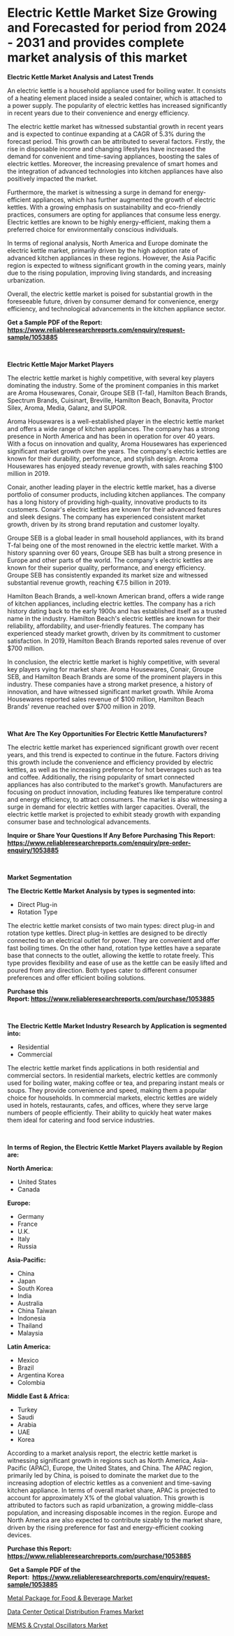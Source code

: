 <p><h1>Electric Kettle Market Size Growing and Forecasted for period from 2024 - 2031 and provides complete market analysis of this market</h1></p><p><strong>Electric Kettle Market Analysis and Latest Trends</strong></p>
<p><p>An electric kettle is a household appliance used for boiling water. It consists of a heating element placed inside a sealed container, which is attached to a power supply. The popularity of electric kettles has increased significantly in recent years due to their convenience and energy efficiency.</p><p>The electric kettle market has witnessed substantial growth in recent years and is expected to continue expanding at a CAGR of 5.3% during the forecast period. This growth can be attributed to several factors. Firstly, the rise in disposable income and changing lifestyles have increased the demand for convenient and time-saving appliances, boosting the sales of electric kettles. Moreover, the increasing prevalence of smart homes and the integration of advanced technologies into kitchen appliances have also positively impacted the market.</p><p>Furthermore, the market is witnessing a surge in demand for energy-efficient appliances, which has further augmented the growth of electric kettles. With a growing emphasis on sustainability and eco-friendly practices, consumers are opting for appliances that consume less energy. Electric kettles are known to be highly energy-efficient, making them a preferred choice for environmentally conscious individuals.</p><p>In terms of regional analysis, North America and Europe dominate the electric kettle market, primarily driven by the high adoption rate of advanced kitchen appliances in these regions. However, the Asia Pacific region is expected to witness significant growth in the coming years, mainly due to the rising population, improving living standards, and increasing urbanization.</p><p>Overall, the electric kettle market is poised for substantial growth in the foreseeable future, driven by consumer demand for convenience, energy efficiency, and technological advancements in the kitchen appliance sector.</p></p>
<p><strong>Get a Sample PDF of the Report:&nbsp; <a href="https://www.reliableresearchreports.com/enquiry/request-sample/1053885">https://www.reliableresearchreports.com/enquiry/request-sample/1053885</a></strong></p>
<p>&nbsp;</p>
<p><strong>Electric Kettle Major Market Players</strong></p>
<p><p>The electric kettle market is highly competitive, with several key players dominating the industry. Some of the prominent companies in this market are Aroma Housewares, Conair, Groupe SEB (T-fal), Hamilton Beach Brands, Spectrum Brands, Cuisinart, Breville, Hamilton Beach, Bonavita, Proctor Silex, Aroma, Media, Galanz, and SUPOR.</p><p>Aroma Housewares is a well-established player in the electric kettle market and offers a wide range of kitchen appliances. The company has a strong presence in North America and has been in operation for over 40 years. With a focus on innovation and quality, Aroma Housewares has experienced significant market growth over the years. The company's electric kettles are known for their durability, performance, and stylish design. Aroma Housewares has enjoyed steady revenue growth, with sales reaching $100 million in 2019.</p><p>Conair, another leading player in the electric kettle market, has a diverse portfolio of consumer products, including kitchen appliances. The company has a long history of providing high-quality, innovative products to its customers. Conair's electric kettles are known for their advanced features and sleek designs. The company has experienced consistent market growth, driven by its strong brand reputation and customer loyalty.</p><p>Groupe SEB is a global leader in small household appliances, with its brand T-fal being one of the most renowned in the electric kettle market. With a history spanning over 60 years, Groupe SEB has built a strong presence in Europe and other parts of the world. The company's electric kettles are known for their superior quality, performance, and energy efficiency. Groupe SEB has consistently expanded its market size and witnessed substantial revenue growth, reaching €7.5 billion in 2019.</p><p>Hamilton Beach Brands, a well-known American brand, offers a wide range of kitchen appliances, including electric kettles. The company has a rich history dating back to the early 1900s and has established itself as a trusted name in the industry. Hamilton Beach's electric kettles are known for their reliability, affordability, and user-friendly features. The company has experienced steady market growth, driven by its commitment to customer satisfaction. In 2019, Hamilton Beach Brands reported sales revenue of over $700 million.</p><p>In conclusion, the electric kettle market is highly competitive, with several key players vying for market share. Aroma Housewares, Conair, Groupe SEB, and Hamilton Beach Brands are some of the prominent players in this industry. These companies have a strong market presence, a history of innovation, and have witnessed significant market growth. While Aroma Housewares reported sales revenue of $100 million, Hamilton Beach Brands' revenue reached over $700 million in 2019.</p></p>
<p>&nbsp;</p>
<p><strong>What Are The Key Opportunities For Electric Kettle Manufacturers?</strong></p>
<p><p>The electric kettle market has experienced significant growth over recent years, and this trend is expected to continue in the future. Factors driving this growth include the convenience and efficiency provided by electric kettles, as well as the increasing preference for hot beverages such as tea and coffee. Additionally, the rising popularity of smart connected appliances has also contributed to the market's growth. Manufacturers are focusing on product innovation, including features like temperature control and energy efficiency, to attract consumers. The market is also witnessing a surge in demand for electric kettles with larger capacities. Overall, the electric kettle market is projected to exhibit steady growth with expanding consumer base and technological advancements.</p></p>
<p><strong>Inquire or Share Your Questions If Any Before Purchasing This Report: <a href="https://www.reliableresearchreports.com/enquiry/pre-order-enquiry/1053885">https://www.reliableresearchreports.com/enquiry/pre-order-enquiry/1053885</a></strong></p>
<p>&nbsp;</p>
<p><strong>Market Segmentation</strong></p>
<p><strong>The Electric Kettle Market Analysis by types is segmented into:</strong></p>
<p><ul><li>Direct Plug-in</li><li>Rotation Type</li></ul></p>
<p><p>The electric kettle market consists of two main types: direct plug-in and rotation type kettles. Direct plug-in kettles are designed to be directly connected to an electrical outlet for power. They are convenient and offer fast boiling times. On the other hand, rotation type kettles have a separate base that connects to the outlet, allowing the kettle to rotate freely. This type provides flexibility and ease of use as the kettle can be easily lifted and poured from any direction. Both types cater to different consumer preferences and offer efficient boiling solutions.</p></p>
<p><strong>Purchase this Report:&nbsp;<a href="https://www.reliableresearchreports.com/purchase/1053885">https://www.reliableresearchreports.com/purchase/1053885</a></strong></p>
<p>&nbsp;</p>
<p><strong>The Electric Kettle Market Industry Research by Application is segmented into:</strong></p>
<p><ul><li>Residential</li><li>Commercial</li></ul></p>
<p><p>The electric kettle market finds applications in both residential and commercial sectors. In residential markets, electric kettles are commonly used for boiling water, making coffee or tea, and preparing instant meals or soups. They provide convenience and speed, making them a popular choice for households. In commercial markets, electric kettles are widely used in hotels, restaurants, cafes, and offices, where they serve large numbers of people efficiently. Their ability to quickly heat water makes them ideal for catering and food service industries.</p></p>
<p>&nbsp;</p>
<p><strong>In terms of Region, the Electric Kettle Market Players available by Region are:</strong></p>
<p>
    <p> <strong> North America: </strong>
        <ul>
            <li>United States</li>
            <li>Canada</li>
        </ul>
        </p> 
    <p> <strong> Europe: </strong>
        <ul>
            <li>Germany</li>
            <li>France</li>
            <li>U.K.</li>
            <li>Italy</li>
            <li>Russia</li>
        </ul>
        </p> 
    <p> <strong> Asia-Pacific: </strong>
        <ul>
            <li>China</li>
            <li>Japan</li>
            <li>South Korea</li>
            <li>India</li>
            <li>Australia</li>
            <li>China Taiwan</li>
            <li>Indonesia</li>
            <li>Thailand</li>
            <li>Malaysia</li>
        </ul>
        </p> 
    <p> <strong> Latin America: </strong>
        <ul>
            <li>Mexico</li>
            <li>Brazil</li>
            <li>Argentina Korea</li>
            <li>Colombia</li>
        </ul>
        </p> 
    <p> <strong> Middle East & Africa: </strong>
        <ul>
            <li>Turkey</li>
            <li>Saudi</li>
            <li>Arabia</li>
            <li>UAE</li>
            <li>Korea</li>
        </ul>
    </p>
    </p>
<p><p>According to a market analysis report, the electric kettle market is witnessing significant growth in regions such as North America, Asia-Pacific (APAC), Europe, the United States, and China. The APAC region, primarily led by China, is poised to dominate the market due to the increasing adoption of electric kettles as a convenient and time-saving kitchen appliance. In terms of overall market share, APAC is projected to account for approximately X% of the global valuation. This growth is attributed to factors such as rapid urbanization, a growing middle-class population, and increasing disposable incomes in the region. Europe and North America are also expected to contribute sizably to the market share, driven by the rising preference for fast and energy-efficient cooking devices.</p></p>
<p><strong>Purchase this Report: <a href="https://www.reliableresearchreports.com/purchase/1053885">https://www.reliableresearchreports.com/purchase/1053885</a></strong></p>
<p>&nbsp;<strong>Get a Sample PDF of the Report:&nbsp;&nbsp;<a href="https://www.reliableresearchreports.com/enquiry/request-sample/1053885">https://www.reliableresearchreports.com/enquiry/request-sample/1053885</a></strong></p>
<p><strong></strong></p>
<p><p><a href="https://www.linkedin.com/pulse/metal-package-food-amp-beverage-market-research-report-provides-gn5ie/">Metal Package for Food & Beverage Market</a></p><p><a href="https://www.linkedin.com/pulse/data-center-optical-distribution-frames-market-research-report-bepye/">Data Center Optical Distribution Frames Market</a></p><p><a href="https://www.linkedin.com/pulse/mems-amp-crystal-oscillators-market-challenges-opportunities-oyepe/">MEMS & Crystal Oscillators Market</a></p></p>